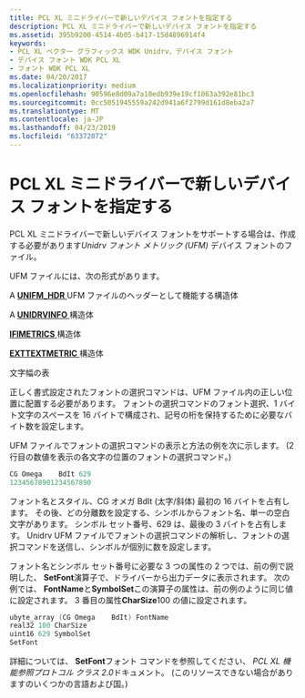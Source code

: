 ```yaml
---
title: PCL XL ミニドライバーで新しいデバイス フォントを指定する
description: PCL XL ミニドライバーで新しいデバイス フォントを指定する
ms.assetid: 395b9200-4514-4b05-b417-15d4896914f4
keywords:
- PCL XL ベクター グラフィックス WDK Unidrv、デバイス フォント
- デバイス フォント WDK PCL XL
- フォント WDK PCL XL
ms.date: 04/20/2017
ms.localizationpriority: medium
ms.openlocfilehash: 90596e8d09a7a10edb939e19cf1063a392e81bc3
ms.sourcegitcommit: 0cc5051945559a242d941a6f2799d161d8eba2a7
ms.translationtype: MT
ms.contentlocale: ja-JP
ms.lasthandoff: 04/23/2019
ms.locfileid: "63372072"
---
```

# <a name="specifying-new-device-fonts-in-pcl-xl-minidrivers"></a>PCL XL ミニドライバーで新しいデバイス フォントを指定する





PCL XL ミニドライバーで新しいデバイス フォントをサポートする場合は、作成する必要があります*Unidrv フォント メトリック (UFM)* デバイス フォントのファイル。

UFM ファイルには、次の形式があります。

A [ **UNIFM\_HDR** ](https://msdn.microsoft.com/library/windows/hardware/ff563587) UFM ファイルのヘッダーとして機能する構造体

A [ **UNIDRVINFO** ](https://msdn.microsoft.com/library/windows/hardware/ff562872)構造体

[ **IFIMETRICS** ](https://msdn.microsoft.com/library/windows/hardware/ff567418)構造体

[ **EXTTEXTMETRIC** ](https://msdn.microsoft.com/library/windows/hardware/ff548801)構造体

文字幅の表

正しく書式設定されたフォントの選択コマンドは、UFM ファイル内の正しい位置に配置する必要があります。 フォントの選択コマンドのフォント選択、1 バイト文字のスペースを 16 バイトで構成され、記号の桁を保持するために必要なバイト数を設定します。

UFM ファイルでフォントの選択コマンドの表示と方法の例を次に示します。 (2 行目の数値を表示の各文字の位置のフォントの選択コマンド。)

```cpp
CG Omega    BdIt 629
12345678901234567890
```

フォント名とスタイル、CG オメガ BdIt (太字/斜体) 最初の 16 バイトを占有します。 その後、どの分離数を設定する、シンボルからフォント名、単一の空白文字があります。 シンボル セット番号、629 は、最後の 3 バイトを占有します。 Unidrv UFM ファイルでフォントの選択コマンドの解析し、フォントの選択コマンドを送信し、シンボルが個別に数を設定します。

フォント名とシンボル セット番号に必要な 3 つの属性の 2 つでは、前の例で説明した、 **SetFont**演算子で、ドライバーから出力データに表示されます。 次の例では、 **FontName**と**SymbolSet**この演算子の属性は、前の例のように同じ値に設定されます。 3 番目の属性**CharSize**100 の値に設定されます。

```cpp
ubyte_array (CG Omega    BdIt) FontName
real32 100 CharSize
uint16 629 SymbolSet
SetFont
```

詳細については、 **SetFont**フォント コマンドを参照してください、 *PCL XL 機能参照プロトコル クラス 2.0*ドキュメント。 (このリソースできない場合がありますのいくつかの言語および国。)

 

 




